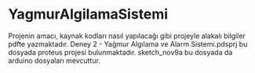 # YagmurAlgilamaSistemi

Projenin amacı, kaynak kodları nasıl yapılacağı gibi projeyle alakalı bilgiler pdfte yazmaktadır.
Deney 2 - Yağmur Algılama ve Alarm Sistemi.pdsprj bu dosyada proteus projesi bulunmaktadır.
sketch_nov9a bu dosyada da arduino dosyaları mevcuttur.
